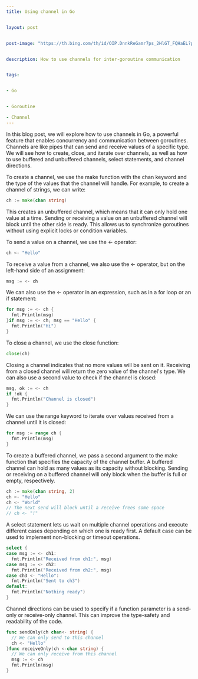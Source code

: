 ```yaml
---
title: Using channel in Go


layout: post


post-image: "https://th.bing.com/th/id/OIP.DnnkReGamr7ps_2HlGT_FQHaEL?pid=ImgDet&rs=1"


description: How to use channels for inter-goroutine communication


tags:


- Go


- Goroutine

- Channel
---
```

In this blog post, we will explore how to use channels in Go, a powerful feature that enables concurrency and communication between goroutines. Channels are like pipes that can send and receive values of a specific type. We will see how to create, close, and iterate over channels, as well as how to use buffered and unbuffered channels, select statements, and channel directions.

To create a channel, we use the make function with the chan keyword and the type of the values that the channel will handle. For example, to create a channel of strings, we can write:

```go
ch := make(chan string)
```

This creates an unbuffered channel, which means that it can only hold one value at a time. Sending or receiving a value on an unbuffered channel will block until the other side is ready. This allows us to synchronize goroutines without using explicit locks or condition variables.

To send a value on a channel, we use the <- operator:

```go
ch <- "Hello"
```

To receive a value from a channel, we also use the <- operator, but on the left-hand side of an assignment:

```go
msg := <- ch
```

We can also use the <- operator in an expression, such as in a for loop or an if statement:

```go
for msg := <- ch {
  fmt.Println(msg)
}if msg := <- ch; msg == "Hello" {
  fmt.Println("Hi")
}
```


To close a channel, we use the close function:

```go
close(ch)
```

Closing a channel indicates that no more values will be sent on it. Receiving from a closed channel will return the zero value of the channel's type. We can also use a second value to check if the channel is closed:

```go
msg, ok := <- ch
if !ok {
  fmt.Println("Channel is closed")
}
```

We can use the range keyword to iterate over values received from a channel until it is closed:

```go
for msg := range ch {
  fmt.Println(msg)
}
```

To create a buffered channel, we pass a second argument to the make function that specifies the capacity of the channel buffer. A buffered channel can hold as many values as its capacity without blocking. Sending or receiving on a buffered channel will only block when the buffer is full or empty, respectively.

```go
ch := make(chan string, 2)
ch <- "Hello"
ch <- "World"
// The next send will block until a receive frees some space
// ch <- "!"
```

A select statement lets us wait on multiple channel operations and execute different cases depending on which one is ready first. A default case can be used to implement non-blocking or timeout operations.

```go
select {
case msg := <- ch1:
  fmt.Println("Received from ch1:", msg)
case msg := <- ch2:
  fmt.Println("Received from ch2:", msg)
case ch3 <- "Hello":
  fmt.Println("Sent to ch3")
default:
  fmt.Println("Nothing ready")
}
```

Channel directions can be used to specify if a function parameter is a send-only or receive-only channel. This can improve the type-safety and readability of the code.

```go
func sendOnly(ch chan<- string) {
  // We can only send to this channel
  ch <- "Hello"
}func receiveOnly(ch <-chan string) {
  // We can only receive from this channel
  msg := <- ch
  fmt.Println(msg)
}
```
